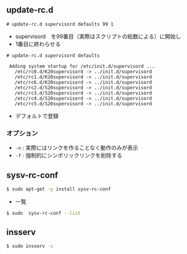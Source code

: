 ## update-rc.d

~~~
# update-rc.d supervisord defaults 99 1
~~~

- supervisord　を99番目（実際はスクリプトの総数による）に開始し
- 1番目に終わらせる

~~~
# update-rc.d supervisord defaults
~~~
~~~
 Adding system startup for /etc/init.d/supervisord ...
   /etc/rc0.d/K20supervisord -> ../init.d/supervisord
   /etc/rc1.d/K20supervisord -> ../init.d/supervisord
   /etc/rc6.d/K20supervisord -> ../init.d/supervisord
   /etc/rc2.d/S20supervisord -> ../init.d/supervisord
   /etc/rc3.d/S20supervisord -> ../init.d/supervisord
   /etc/rc4.d/S20supervisord -> ../init.d/supervisord
   /etc/rc5.d/S20supervisord -> ../init.d/supervisord
~~~

- デフォルトで登録

### オプション

- `-n`  : 実際にはリンクを作ることなく動作のみが表示
- `-f`  : 強制的にシンボリックリンクを削除する

## sysv-rc-conf

~~~bash
$ sudo apt-get -y install sysv-rc-conf
~~~

- 一覧

~~~bash
$ sudo  sysv-rc-conf --list
~~~


## insserv

~~~bash
$ sudo insserv -s
~~~
 
